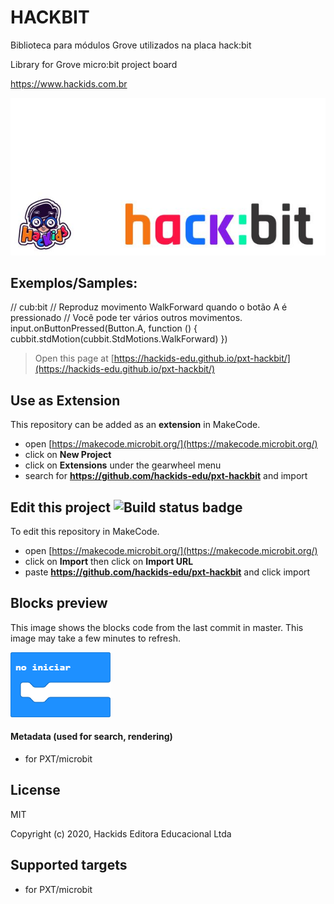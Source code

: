 # HACKBIT
Biblioteca para módulos Grove utilizados na placa hack:bit

Library for Grove micro:bit project board

https://www.hackids.com.br

![](icon.png)  

## Exemplos/Samples:

// cub:bit
// Reproduz movimento WalkForward quando o botão A é pressionado
// Você pode ter vários outros movimentos.
input.onButtonPressed(Button.A, function () {
    cubbit.stdMotion(cubbit.StdMotions.WalkForward)
})

> Open this page at [https://hackids-edu.github.io/pxt-hackbit/](https://hackids-edu.github.io/pxt-hackbit/)

## Use as Extension

This repository can be added as an **extension** in MakeCode.

* open [https://makecode.microbit.org/](https://makecode.microbit.org/)
* click on **New Project**
* click on **Extensions** under the gearwheel menu
* search for **https://github.com/hackids-edu/pxt-hackbit** and import

## Edit this project ![Build status badge](https://github.com/hackids-edu/pxt-hackbit/workflows/MakeCode/badge.svg)

To edit this repository in MakeCode.

* open [https://makecode.microbit.org/](https://makecode.microbit.org/)
* click on **Import** then click on **Import URL**
* paste **https://github.com/hackids-edu/pxt-hackbit** and click import

## Blocks preview

This image shows the blocks code from the last commit in master.
This image may take a few minutes to refresh.

![A rendered view of the blocks](https://github.com/hackids-edu/pxt-hackbit/raw/master/.github/makecode/blocks.png)

#### Metadata (used for search, rendering)

* for PXT/microbit
<script src="https://makecode.com/gh-pages-embed.js"></script><script>makeCodeRender("{{ site.makecode.home_url }}", "{{ site.github.owner_name }}/{{ site.github.repository_name }}");</script>

## License

MIT

Copyright (c) 2020, Hackids Editora Educacional Ltda

## Supported targets

* for PXT/microbit
